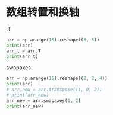 # 数组转置和换轴

.T

```python
arr = np.arange(15).reshape((3, 5))
print(arr)
arr_t = arr.T
print(arr_t)
```

swapaxes

```python
arr = np.arange(16).reshape((2, 2, 4))
print(arr)
# arr_new = arr.transpose((1, 0, 2))
# print(arr_new)
arr_new = arr.swapaxes(1, 2)
print(arr_new)
```